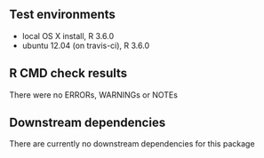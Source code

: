 ## Test environments
* local OS X install, R 3.6.0
* ubuntu 12.04 (on travis-ci), R 3.6.0

## R CMD check results
There were no ERRORs, WARNINGs or NOTEs

## Downstream dependencies
There are currently no downstream dependencies for this package
